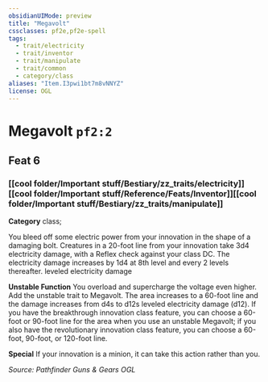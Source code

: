 ```yaml
---
obsidianUIMode: preview
title: "Megavolt"
cssclasses: pf2e,pf2e-spell
tags:
  - trait/electricity
  - trait/inventor
  - trait/manipulate
  - trait/common
  - category/class
aliases: "Item.I3pwi1bt7m8vNNYZ"
license: OGL
---
```

# Megavolt `pf2:2`
## Feat 6
### [[cool folder/Important stuff/Bestiary/zz_traits/electricity]][[cool folder/Important stuff/Reference/Feats/Inventor]][[cool folder/Important stuff/Bestiary/zz_traits/manipulate]]

**Category** class; 




You bleed off some electric power from your innovation in the shape of a damaging bolt. Creatures in a 20-foot line from your innovation take 3d4 electricity damage, with a Reflex check against your class DC. The electricity damage increases by 1d4 at 8th level and every 2 levels thereafter. leveled electricity damage

**Unstable Function** You overload and supercharge the voltage even higher. Add the unstable trait to Megavolt. The area increases to a 60-foot line and the damage increases from d4s to d12s leveled electricity damage (d12). If you have the breakthrough innovation class feature, you can choose a 60-foot or 90-foot line for the area when you use an unstable Megavolt; if you also have the revolutionary innovation class feature, you can choose a 60-foot, 90-foot, or 120-foot line.

**Special** If your innovation is a minion, it can take this action rather than you.

*Source: Pathfinder Guns & Gears*
*OGL*